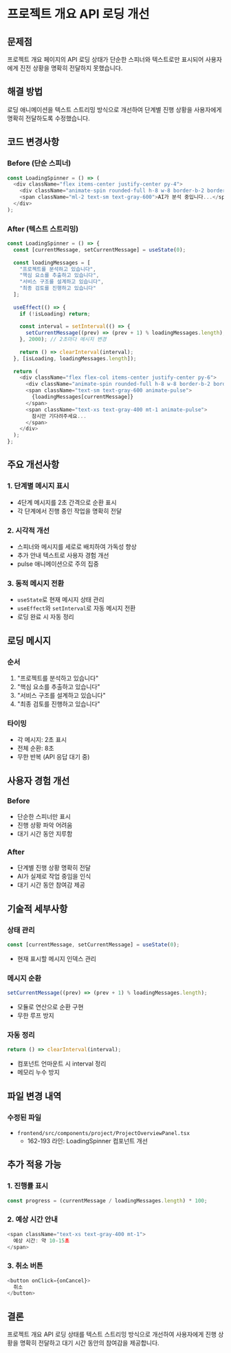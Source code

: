 # 프로젝트 개요 API 로딩 개선

## 문제점
프로젝트 개요 페이지의 API 로딩 상태가 단순한 스피너와 텍스트로만 표시되어 사용자에게 진전 상황을 명확히 전달하지 못했습니다.

## 해결 방법
로딩 애니메이션을 텍스트 스트리밍 방식으로 개선하여 단계별 진행 상황을 사용자에게 명확히 전달하도록 수정했습니다.

## 코드 변경사항

### Before (단순 스피너)
```typescript
const LoadingSpinner = () => (
  <div className="flex items-center justify-center py-4">
    <div className="animate-spin rounded-full h-8 w-8 border-b-2 border-blue-600"></div>
    <span className="ml-2 text-sm text-gray-600">AI가 분석 중입니다...</span>
  </div>
);
```

### After (텍스트 스트리밍)
```typescript
const LoadingSpinner = () => {
  const [currentMessage, setCurrentMessage] = useState(0);
  
  const loadingMessages = [
    "프로젝트를 분석하고 있습니다",
    "핵심 요소를 추출하고 있습니다",
    "서비스 구조를 설계하고 있습니다",
    "최종 검토를 진행하고 있습니다"
  ];
  
  useEffect(() => {
    if (!isLoading) return;
    
    const interval = setInterval(() => {
      setCurrentMessage((prev) => (prev + 1) % loadingMessages.length);
    }, 2000); // 2초마다 메시지 변경
    
    return () => clearInterval(interval);
  }, [isLoading, loadingMessages.length]);
  
  return (
    <div className="flex flex-col items-center justify-center py-6">
      <div className="animate-spin rounded-full h-8 w-8 border-b-2 border-blue-600 mb-3"></div>
      <span className="text-sm text-gray-600 animate-pulse">
        {loadingMessages[currentMessage]}
      </span>
      <span className="text-xs text-gray-400 mt-1 animate-pulse">
        잠시만 기다려주세요...
      </span>
    </div>
  );
};
```

## 주요 개선사항

### 1. 단계별 메시지 표시
- 4단계 메시지를 2초 간격으로 순환 표시
- 각 단계에서 진행 중인 작업을 명확히 전달

### 2. 시각적 개선
- 스피너와 메시지를 세로로 배치하여 가독성 향상
- 추가 안내 텍스트로 사용자 경험 개선
- pulse 애니메이션으로 주의 집중

### 3. 동적 메시지 전환
- `useState`로 현재 메시지 상태 관리
- `useEffect`와 `setInterval`로 자동 메시지 전환
- 로딩 완료 시 자동 정리

## 로딩 메시지

### 순서
1. "프로젝트를 분석하고 있습니다"
2. "핵심 요소를 추출하고 있습니다"
3. "서비스 구조를 설계하고 있습니다"
4. "최종 검토를 진행하고 있습니다"

### 타이밍
- 각 메시지: 2초 표시
- 전체 순환: 8초
- 무한 반복 (API 응답 대기 중)

## 사용자 경험 개선

### Before
- 단순한 스피너만 표시
- 진행 상황 파악 어려움
- 대기 시간 동안 지루함

### After
- 단계별 진행 상황 명확히 전달
- AI가 실제로 작업 중임을 인식
- 대기 시간 동안 참여감 제공

## 기술적 세부사항

### 상태 관리
```typescript
const [currentMessage, setCurrentMessage] = useState(0);
```
- 현재 표시할 메시지 인덱스 관리

### 메시지 순환
```typescript
setCurrentMessage((prev) => (prev + 1) % loadingMessages.length);
```
- 모듈로 연산으로 순환 구현
- 무한 루프 방지

### 자동 정리
```typescript
return () => clearInterval(interval);
```
- 컴포넌트 언마운트 시 interval 정리
- 메모리 누수 방지

## 파일 변경 내역

### 수정된 파일
- `frontend/src/components/project/ProjectOverviewPanel.tsx`
  - 162-193 라인: LoadingSpinner 컴포넌트 개선

## 추가 적용 가능

### 1. 진행률 표시
```typescript
const progress = (currentMessage / loadingMessages.length) * 100;
```

### 2. 예상 시간 안내
```typescript
<span className="text-xs text-gray-400 mt-1">
  예상 시간: 약 10-15초
</span>
```

### 3. 취소 버튼
```typescript
<button onClick={onCancel}>
  취소
</button>
```

## 결론

프로젝트 개요 API 로딩 상태를 텍스트 스트리밍 방식으로 개선하여 사용자에게 진행 상황을 명확히 전달하고 대기 시간 동안의 참여감을 제공합니다.

